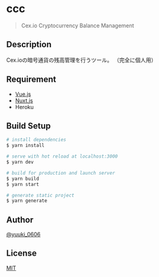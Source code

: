 # ccc

> Cex.io Cryptocurrency Balance Management

## Description

Cex.ioの暗号通貨の残高管理を行うツール。
（完全に個人用）

## Requirement

- [Vue.js](https://github.com/vuejs/vue)
- [Nuxt.js](https://github.com/nuxt/nuxtjs.org)
- Heroku

## Build Setup

``` bash
# install dependencies
$ yarn install

# serve with hot reload at localhost:3000
$ yarn dev

# build for production and launch server
$ yarn build
$ yarn start

# generate static project
$ yarn generate
```

## Author

[@yuuki_0606](https://twitter.com/yuuki_0606)

## License

[MIT](http://b4b4r07.mit-license.org)

